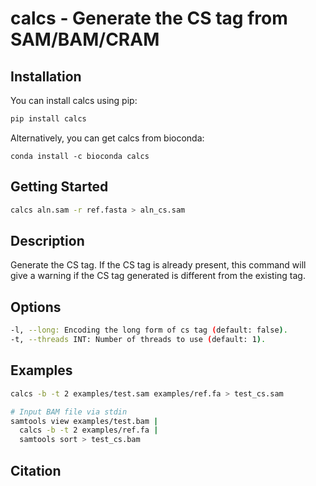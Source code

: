 # calcs - Generate the CS tag from SAM/BAM/CRAM

## Installation

You can install calcs using pip:

```bash
pip install calcs
```

Alternatively, you can get calcs from bioconda:

```
conda install -c bioconda calcs
```

## Getting Started

```bash
calcs aln.sam -r ref.fasta > aln_cs.sam
```

## Description

Generate the CS tag. If the CS tag is already present, this command will give a warning if the CS tag generated is different from the existing tag.


## Options

```bash
-l, --long: Encoding the long form of cs tag (default: false).
-t, --threads INT: Number of threads to use (default: 1).
```

## Examples

```bash
calcs -b -t 2 examples/test.sam examples/ref.fa > test_cs.sam
```

```bash
# Input BAM file via stdin
samtools view examples/test.bam |
  calcs -b -t 2 examples/ref.fa |
  samtools sort > test_cs.bam
```

## Citation

